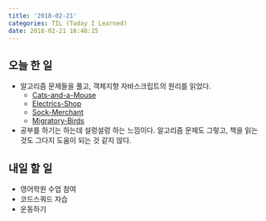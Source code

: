 ```yaml
---
title: '2018-02-21'
categories: TIL (Today I Learned)
date: 2018-02-21 16:48:15
---
```


## 오늘 한 일
* 알고리즘 문제들을 풀고, 객체지향 자바스크립트의 원리를 읽었다. 
  * [Cats-and-a-Mouse](https://likedemian.github.io/2018/02/22/Cats-and-a-Mouse/)
  * [Electrics-Shop](https://likedemian.github.io/2018/02/22/Electrics-Shop/)
  * [Sock-Merchant](https://likedemian.github.io/2018/02/22/Sock-Merchant/)
  * [Migratory-Birds](https://likedemian.github.io/2018/02/22/Migratory-Birds/)
* 공부를 하기는 하는데 설렁설렁 하는 느낌이다. 알고리즘 문제도 그렇고, 책을 읽는 것도 그다지 도움이 되는 것 같지 않다.



## 내일 할 일
* 영어학원 수업 참여
* 코드스쿼드 자습
* 운동하기